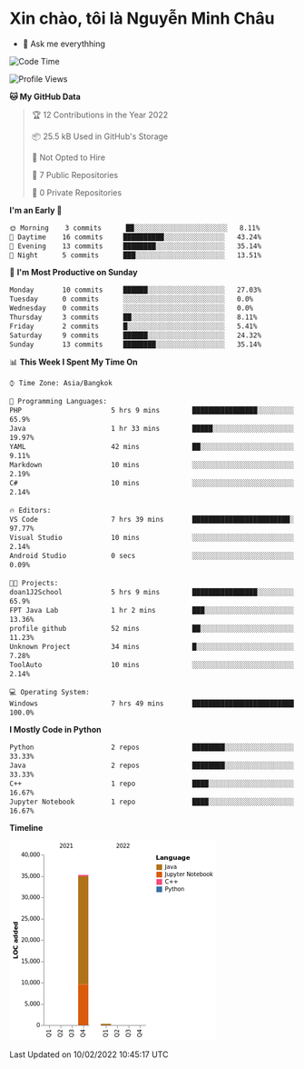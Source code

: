﻿# Xin chào, tôi là Nguyễn Minh Châu
- 💬 Ask me everythhing

<!--START_SECTION:waka-->
![Code Time](http://img.shields.io/badge/Code%20Time-10%20hrs%2045%20mins-blue)

![Profile Views](http://img.shields.io/badge/Profile%20Views-167-blue)

**🐱 My GitHub Data** 

> 🏆 12 Contributions in the Year 2022
 > 
> 📦 25.5 kB Used in GitHub's Storage 
 > 
> 🚫 Not Opted to Hire
 > 
> 📜 7 Public Repositories 
 > 
> 🔑 0 Private Repositories  
 > 
**I'm an Early 🐤** 

```text
🌞 Morning    3 commits      ██░░░░░░░░░░░░░░░░░░░░░░░   8.11% 
🌆 Daytime    16 commits     ██████████░░░░░░░░░░░░░░░   43.24% 
🌃 Evening    13 commits     ████████░░░░░░░░░░░░░░░░░   35.14% 
🌙 Night      5 commits      ███░░░░░░░░░░░░░░░░░░░░░░   13.51%

```
📅 **I'm Most Productive on Sunday** 

```text
Monday       10 commits     ██████░░░░░░░░░░░░░░░░░░░   27.03% 
Tuesday      0 commits      ░░░░░░░░░░░░░░░░░░░░░░░░░   0.0% 
Wednesday    0 commits      ░░░░░░░░░░░░░░░░░░░░░░░░░   0.0% 
Thursday     3 commits      ██░░░░░░░░░░░░░░░░░░░░░░░   8.11% 
Friday       2 commits      █░░░░░░░░░░░░░░░░░░░░░░░░   5.41% 
Saturday     9 commits      ██████░░░░░░░░░░░░░░░░░░░   24.32% 
Sunday       13 commits     ████████░░░░░░░░░░░░░░░░░   35.14%

```


📊 **This Week I Spent My Time On** 

```text
⌚︎ Time Zone: Asia/Bangkok

💬 Programming Languages: 
PHP                      5 hrs 9 mins        ████████████████░░░░░░░░░   65.9% 
Java                     1 hr 33 mins        █████░░░░░░░░░░░░░░░░░░░░   19.97% 
YAML                     42 mins             ██░░░░░░░░░░░░░░░░░░░░░░░   9.11% 
Markdown                 10 mins             ░░░░░░░░░░░░░░░░░░░░░░░░░   2.19% 
C#                       10 mins             ░░░░░░░░░░░░░░░░░░░░░░░░░   2.14%

🔥 Editors: 
VS Code                  7 hrs 39 mins       ████████████████████████░   97.77% 
Visual Studio            10 mins             ░░░░░░░░░░░░░░░░░░░░░░░░░   2.14% 
Android Studio           0 secs              ░░░░░░░░░░░░░░░░░░░░░░░░░   0.09%

🐱‍💻 Projects: 
doan1J2School            5 hrs 9 mins        ████████████████░░░░░░░░░   65.9% 
FPT Java Lab             1 hr 2 mins         ███░░░░░░░░░░░░░░░░░░░░░░   13.36% 
profile github           52 mins             ██░░░░░░░░░░░░░░░░░░░░░░░   11.23% 
Unknown Project          34 mins             █░░░░░░░░░░░░░░░░░░░░░░░░   7.28% 
ToolAuto                 10 mins             ░░░░░░░░░░░░░░░░░░░░░░░░░   2.14%

💻 Operating System: 
Windows                  7 hrs 49 mins       █████████████████████████   100.0%

```

**I Mostly Code in Python** 

```text
Python                   2 repos             ████████░░░░░░░░░░░░░░░░░   33.33% 
Java                     2 repos             ████████░░░░░░░░░░░░░░░░░   33.33% 
C++                      1 repo              ████░░░░░░░░░░░░░░░░░░░░░   16.67% 
Jupyter Notebook         1 repo              ████░░░░░░░░░░░░░░░░░░░░░   16.67%

```


**Timeline**

![Chart not found](https://raw.githubusercontent.com/MinhChau999/MinhChau999/main/charts/bar_graph.png) 


 Last Updated on 10/02/2022 10:45:17 UTC
<!--END_SECTION:waka-->
